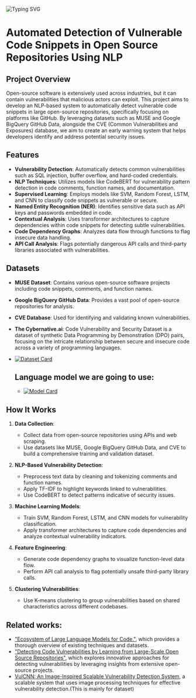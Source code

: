 ![Typing SVG](https://readme-typing-svg.demolab.com/?lines=Working+on+it+right+now!&center=true&width=500&height=50)

# Automated Detection of Vulnerable Code Snippets in Open Source Repositories Using NLP

## Project Overview
Open-source software is extensively used across industries, but it can contain vulnerabilities that malicious actors can exploit. This project aims to develop an NLP-based system to automatically detect vulnerable code snippets in large open-source repositories, specifically focusing on platforms like GitHub. By leveraging datasets such as MUSE and Google BigQuery GitHub Data, alongside the CVE (Common Vulnerabilities and Exposures) database, we aim to create an early warning system that helps developers identify and address potential security issues.

## Features
- **Vulnerability Detection**: Automatically detects common vulnerabilities such as SQL injection, buffer overflow, and hard-coded credentials.
- **NLP Techniques**: Utilizes models like CodeBERT for vulnerability pattern detection in code comments, function names, and documentation.
- **Supervised Learning**: Employs models like SVM, Random Forest, LSTM, and CNN to classify code snippets as vulnerable or secure.
- **Named Entity Recognition (NER)**: Identifies sensitive data such as API keys and passwords embedded in code.
- **Contextual Analysis**: Uses transformer architectures to capture dependencies within code snippets for detecting subtle vulnerabilities.
- **Code Dependency Graphs**: Analyzes data flow through functions to flag insecure data handling.
- **API Call Analysis**: Flags potentially dangerous API calls and third-party libraries associated with vulnerabilities.

## Datasets
- **MUSE Dataset**: Contains various open-source software projects including code snippets, comments, and function names.
- **Google BigQuery GitHub Data**: Provides a vast pool of open-source repositories for analysis.
- **CVE Database**: Used for identifying and validating known vulnerabilities.
- **The Cybernative.ai**: Code Vulnerability and Security Dataset is a dataset of synthetic Data Programming by Demonstration (DPO) pairs, focusing on the intricate relationship between secure and insecure code across a variety of programming languages.
- [![Dataset Card](https://img.shields.io/badge/dataset-Code_Vulnerability_Security-green)](https://huggingface.co/datasets/CyberNative/Code_Vulnerability_Security_DPO)


  ## Language model we are going to use:
  - [![Model Card](https://img.shields.io/badge/model-CodeBERT-blue)](https://huggingface.co/microsoft/codebert-base)


## How It Works
1. **Data Collection**: 
   - Collect data from open-source repositories using APIs and web scraping.
   - Use datasets like MUSE, Google BigQuery GitHub Data, and CVE to build a comprehensive training and validation dataset.
   
2. **NLP-Based Vulnerability Detection**: 
   - Preprocess text data by cleaning and tokenizing comments and function names.
   - Apply TF-IDF to highlight keywords linked to vulnerabilities.
   - Use CodeBERT to detect patterns indicative of security issues.

3. **Machine Learning Models**: 
   - Train SVM, Random Forest, LSTM, and CNN models for vulnerability classification.
   - Apply transformer architectures to capture code dependencies and analyze contextual vulnerability indicators.

4. **Feature Engineering**:
   - Generate code dependency graphs to visualize function-level data flow.
   - Perform API call analysis to flag potentially unsafe third-party library calls.

5. **Clustering Vulnerabilities**: 
   - Use K-means clustering to group vulnerabilities based on shared characteristics across different codebases.

## Related works: 
- ["Ecosystem of Large Language Models for Code."](https://arxiv.org/pdf/2405.16746v1), which provides a thorough overview of existing techniques and datasets.
- ["Detecting Code Vulnerabilities by Learning from Large-Scale Open Source Repositories"](https://eprints.whiterose.ac.uk/189375/6/DEVELOPER.pdf), which explores innovative approaches for detecting vulnerabilities by leveraging insights from extensive open-source projects.
- [VulCNN: An Image-Inspired Scalable Vulnerability Detection System](https://github.com/CGCL-codes/VulCNN), a scalable system that uses image processing techniques for effective vulnerability detection.(This is mainly for dataset)



